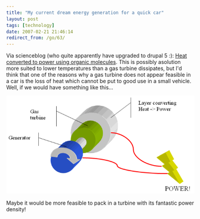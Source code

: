 ```yaml
---
title: "My current dream energy generation for a quick car"
layout: post
tags: [technology]
date: 2007-02-21 21:46:14
redirect_from: /go/63/
---
```


Via scienceblog (who quite apparently have upgraded to drupal 5 :): [Heat converted to power using organic molecules](http://www.scienceblog.com/cms/heat-converted-to-power-using-organic-molecules-12613.html). This is possibly asolution more suited to lower temperatures than a gas turbine dissipates, but I'd think that one of the reasons why a gas turbine does not appear feasible in a car is the loss of heat which cannot be put to good use in a small vehicle. Well, if we would have something like this...

![Gas Turbine with a twist](/assets/gas_turbine.gif)

Maybe it would be more feasible to pack in a turbine with its fantastic power density!